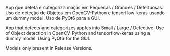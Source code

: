 App que deteta e categoriza maçãs em Pequenas / Grandes / Defeituosas. Uso de deteção de Objetos em OpenCV-Python e tensorflow-keras usando um dummy model. Uso de PyQt6 para a GUI.

App that detects and categorizes apples into Small / Large / Defective. Use of Object detection in OpenCV-Python and tensorflow-keras using a dummy model. Using PyQt6 for the GUI.

Models only present in Release Versions.
